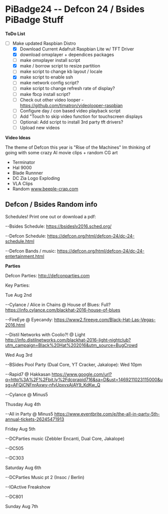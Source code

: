 # PiBadge24 -- Defcon 24 / Bsides PiBadge Stuff

__ToDo List__

- [ ] Make updated Raspbian Distro
  - [x] Download Current Adafruit Raspbian Lite w/ TFT Driver
  - [x] download omxplayer + dependices packages
  - [ ] make omxplayer install script
  - [x] make / borrow script to resize partition
  - [ ] make script to change kb layout / locale
  - [x] make script to enable ssh
  - [ ] make network config script?
  - [ ] make script to change refresh rate of display?
  - [ ] make fbcp install script? 
  - [ ] Check out other video looper - https://github.com/timatron/videolooper-raspbian
  - [ ] Configure day / con based video playback script
  - [ ] Add "Touch to skip video function for touchscreen displays
  - [ ] Optional: Add script to install 3rd party tft drivers?
  - [ ] Upload new videos

__Video Ideas__

The theme of Defcon this year is "Rise of the Machines" Im thinking of going with some crazy AI movie clips + random CG art 

* Terminator
* Hal 9000
* Blade Runnner
* DC Zia Logo Exploding
* VLA Clips
* Random www.beeple-crap.com

## Defcon / Bsides Random info

Schedules! Print one out or download a pdf:

--Bsides Schedule: https://bsideslv2016.sched.org/

--Defcon Schedule: https://defcon.org/html/defcon-24/dc-24-schedule.html

--Defcon Bands / music: https://defcon.org/html/defcon-24/dc-24-entertainment.html


__Parties__

Defcon Parties: http://defconparties.com

Key Parties:

Tue Aug 2nd

--Cylance / Alice in Chains @ House of Blues: Full? https://info.cylance.com/blackhat-2016-house-of-blues

--FireEye @ Eyecandy: https://www2.fireeye.com/Black-Hat-Las-Vegas-2016.html

--Distil Networks with Coolio?! @ Light http://info.distilnetworks.com/blackhat-2016-light-nightclub?utm_campaign=Black%20Hat%202016&utm_source=BugCrowd


Wed Aug 3rd

--BSides Pool Party (Dual Core, YT Cracker, Jakalope): Wed 10pm

--Rapid7 @ Hakkasan https://www.google.com/url?q=http%3A%2F%2Fbit.ly%2Fdcprapid716&sa=D&ust=1469211023115000&usg=AFQjCNFnrAxwy-nfvUpxvxAjAY9_KdKw_Q

--Cylance @ Minus5


Thusday Aug 4th

--All in Party @ Minus5 https://www.eventbrite.com/e/the-all-in-party-5th-annual-tickets-26245471913


Friday Aug 5th

--DCParties music (Zebbler Encanti, Dual Core, Jakalope)

--DC505

--DC303


Saturday Aug 6th

--DCParties Music pt 2 (Insoc / Berlin)

--IOActive Freakshow

--DC801


Sunday Aug 7th
